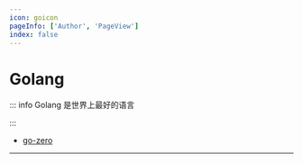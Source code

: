 ```yaml
---
icon: goicon
pageInfo: ['Author', 'PageView']
index: false
---
```


# Golang

::: info Golang 是世界上最好的语言

:::

- [go-zero](./go-zero/)

---
